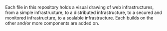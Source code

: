 Each file in this repository holds a visual drawing of web infrastructures, from a simple infrastructure, to a distributed infrastructure, to a secured and monitored infrastructure, to a scalable infrastructure. Each builds on the other and/or more components are added on.
